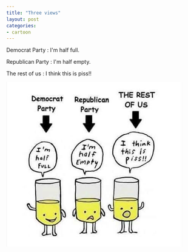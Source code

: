 ```yaml
---
title: "Three views"
layout: post
categories:
- cartoon
---
```


Democrat Party
: I'm half full.

Republican Party
: I'm half empty.

The rest of us
: I think this is piss!!

![Three views](/assets/img/2022/02/the-rest-of-us.jpg "Three views")
